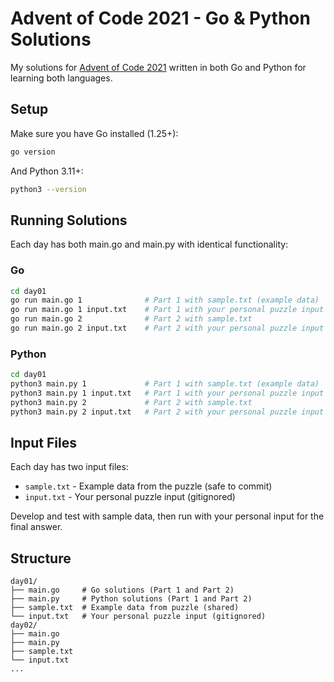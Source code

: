 # Advent of Code 2021 - Go & Python Solutions

My solutions for [Advent of Code 2021](https://adventofcode.com/2021) written in both Go and Python for learning both languages.

## Setup

Make sure you have Go installed (1.25+):

```bash
go version
```

And Python 3.11+:

```bash
python3 --version
```

## Running Solutions

Each day has both main.go and main.py with identical functionality:

### Go
```bash
cd day01
go run main.go 1              # Part 1 with sample.txt (example data)
go run main.go 1 input.txt    # Part 1 with your personal puzzle input
go run main.go 2              # Part 2 with sample.txt
go run main.go 2 input.txt    # Part 2 with your personal puzzle input
```

### Python
```bash
cd day01
python3 main.py 1             # Part 1 with sample.txt (example data)
python3 main.py 1 input.txt   # Part 1 with your personal puzzle input
python3 main.py 2             # Part 2 with sample.txt
python3 main.py 2 input.txt   # Part 2 with your personal puzzle input
```

## Input Files

Each day has two input files:
- `sample.txt` - Example data from the puzzle (safe to commit)
- `input.txt` - Your personal puzzle input (gitignored)

Develop and test with sample data, then run with your personal input for the final answer.

## Structure

```
day01/
├── main.go     # Go solutions (Part 1 and Part 2)
├── main.py     # Python solutions (Part 1 and Part 2)
├── sample.txt  # Example data from puzzle (shared)
└── input.txt   # Your personal puzzle input (gitignored)
day02/
├── main.go
├── main.py
├── sample.txt
└── input.txt
...
```